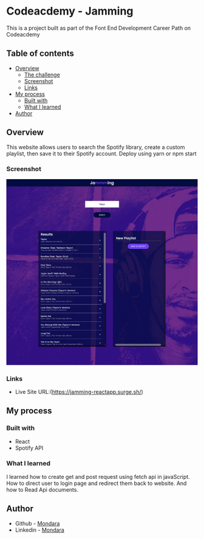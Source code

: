 # Codeacdemy - Jamming

This is a project built as part of the Font End Development Career Path on Codeacdemy

## Table of contents

- [Overview](#overview)
  - [The challenge](#the-challenge)
  - [Screenshot](#screenshot)
  - [Links](#links)
- [My process](#my-process)
  - [Built with](#built-with)
  - [What I learned](#what-i-learned)
- [Author](#author)

## Overview

This website allows users to search the Spotify library, create a custom playlist, then save it to their Spotify account.
Deploy using yarn or npm start

### Screenshot

![](./Jamming-Screenshot.png) 

### Links

- Live Site URL:(https://jamming-reactapp.surge.sh/)

## My process

### Built with

- React
- Spotify API

### What I learned
I learned how to create get and post request using fetch api in javaScript.
How to direct user to login page and redirect them back to website.
And how to Read Api documents.

## Author

- Github - [Mondara](https://github.com/Mondara)
- Linkedin - [Mondara](https://www.linkedin.com/in/mondara-thotage/)

